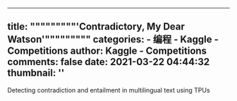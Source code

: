 
---
title: """""""""'Contradictory, My Dear Watson'"""""""""
categories: 
    - 编程
    - Kaggle - Competitions
author: Kaggle - Competitions
comments: false
date: 2021-03-22 04:44:32
thumbnail: ''
---

<div>   
Detecting contradiction and entailment in multilingual text using TPUs  
</div>
            
